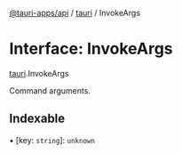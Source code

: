 [@tauri-apps/api](../README.md) / [tauri](../modules/tauri.md) / InvokeArgs

# Interface: InvokeArgs

[tauri](../modules/tauri.md).InvokeArgs

Command arguments.

## Indexable

▪ [key: `string`]: `unknown`
